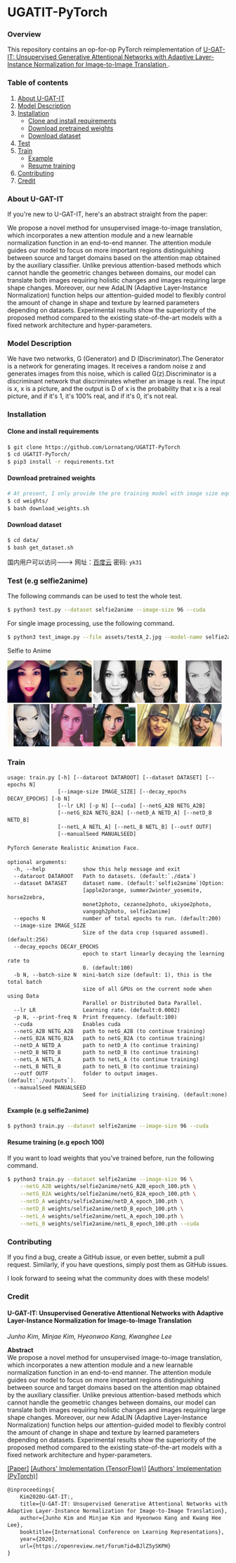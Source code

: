 # UGATIT-PyTorch

### Overview

This repository contains an op-for-op PyTorch reimplementation of [U-GAT-IT: Unsupervised Generative Attentional Networks with Adaptive Layer-Instance Normalization for Image-to-Image Translation
](http://arxiv.org/abs/1907.10830).

### Table of contents

1. [About U-GAT-IT](#about-u-gat-it)
2. [Model Description](#model-description)
3. [Installation](#installation)
   * [Clone and install requirements](#clone-and-install-requirements)
   * [Download pretrained weights](#download-pretrained-weights)
   * [Download dataset](#download-dataset)
4. [Test](#test-eg-selfie2anime)
5. [Train](#train)
   * [Example](#example-eg-selfie2anime)
   * [Resume training](#resume-training-eg-epoch-100)
6. [Contributing](#contributing) 
7. [Credit](#credit)

### About U-GAT-IT

If you're new to U-GAT-IT, here's an abstract straight from the paper:

We propose a novel method for unsupervised image-to-image translation, which incorporates a new attention module and a new learnable normalization function in an end-to-end manner. The attention module guides our model to focus on more important regions distinguishing between source and target domains based on the attention map obtained by the auxiliary classifier. Unlike previous attention-based methods which cannot handle the geometric changes between domains, our model can translate both images requiring holistic changes and images requiring large shape changes. Moreover, our new AdaLIN (Adaptive Layer-Instance Normalization) function helps our attention-guided model to flexibly control the amount of change in shape and texture by learned parameters depending on datasets. Experimental results show the superiority of the proposed method compared to the existing state-of-the-art models with a fixed network architecture and hyper-parameters.

### Model Description

We have two networks, G (Generator) and D (Discriminator).The Generator is a network for generating images. It receives a random noise z and generates images from this noise, which is called G(z).Discriminator is a discriminant network that discriminates whether an image is real. The input is x, x is a picture, and the output is D of x is the probability that x is a real picture, and if it's 1, it's 100% real, and if it's 0, it's not real.

### Installation

#### Clone and install requirements

```bash
$ git clone https://github.com/Lornatang/UGATIT-PyTorch
$ cd UGATIT-PyTorch/
$ pip3 install -r requirements.txt
```

#### Download pretrained weights

```bash
# At present, I only provide the pre training model with image size equal to 96.
$ cd weights/
$ bash download_weights.sh
```

#### Download dataset

```bash
$ cd data/
$ bash get_dataset.sh
```

国内用户可以访问---> 网址：[百度云](https://pan.baidu.com/s/10PPBCyU2Yx0444i9k1ENmw) 密码: `yk31`

### Test (e.g selfie2anime)

The following commands can be used to test the whole test.

```bash
$ python3 test.py --dataset selfie2anime --image-size 96 --cuda
```

For single image processing, use the following command.

```bash
$ python3 test_image.py --file assets/testA_2.jpg --model-name selfie2anime --image-size 96 --cuda
```

Selfie to Anime

<img src="assets/testA_1.jpg" alt=""><img src="assets/result_1.jpg" alt="">
<img src="assets/testA_2.jpg" alt=""><img src="assets/result_2.jpg" alt="">
<img src="assets/testA_3.jpg" alt=""><img src="assets/result_3.jpg" alt="">
<img src="assets/testA_4.jpg" alt=""><img src="assets/result_4.jpg" alt="">
<img src="assets/testA_5.jpg" alt=""><img src="assets/result_5.jpg" alt="">

### Train

```text
usage: train.py [-h] [--dataroot DATAROOT] [--dataset DATASET] [--epochs N]
                [--image-size IMAGE_SIZE] [--decay_epochs DECAY_EPOCHS] [-b N]
                [--lr LR] [-p N] [--cuda] [--netG_A2B NETG_A2B]
                [--netG_B2A NETG_B2A] [--netD_A NETD_A] [--netD_B NETD_B]
                [--netL_A NETL_A] [--netL_B NETL_B] [--outf OUTF]
                [--manualSeed MANUALSEED]

PyTorch Generate Realistic Animation Face.

optional arguments:
  -h, --help            show this help message and exit
  --dataroot DATAROOT   Path to datasets. (default:`./data`)
  --dataset DATASET     dataset name. (default:`selfie2anime`)Option:
                        [apple2orange, summer2winter_yosemite, horse2zebra,
                        monet2photo, cezanne2photo, ukiyoe2photo,
                        vangogh2photo, selfie2anime]
  --epochs N            number of total epochs to run. (default:200)
  --image-size IMAGE_SIZE
                        Size of the data crop (squared assumed). (default:256)
  --decay_epochs DECAY_EPOCHS
                        epoch to start linearly decaying the learning rate to
                        0. (default:100)
  -b N, --batch-size N  mini-batch size (default: 1), this is the total batch
                        size of all GPUs on the current node when using Data
                        Parallel or Distributed Data Parallel.
  --lr LR               Learning rate. (default:0.0002)
  -p N, --print-freq N  Print frequency. (default:100)
  --cuda                Enables cuda
  --netG_A2B NETG_A2B   path to netG_A2B (to continue training)
  --netG_B2A NETG_B2A   path to netG_B2A (to continue training)
  --netD_A NETD_A       path to netD_A (to continue training)
  --netD_B NETD_B       path to netD_B (to continue training)
  --netL_A NETL_A       path to netL_A (to continue training)
  --netL_B NETL_B       path to netL_B (to continue training)
  --outf OUTF           folder to output images. (default:`./outputs`).
  --manualSeed MANUALSEED
                        Seed for initializing training. (default:none)
```

#### Example (e.g selfie2anime)

```bash
$ python3 train.py --dataset selfie2anime --image-size 96 --cuda
```

#### Resume training (e.g epoch 100)

If you want to load weights that you've trained before, run the following command.

```bash
$ python3 train.py --dataset selfie2anime --image-size 96 \
    --netG_A2B weights/selfie2anime/netG_A2B_epoch_100.pth \
    --netG_B2A weights/selfie2anime/netG_B2A_epoch_100.pth \
    --netD_A weights/selfie2anime/netD_A_epoch_100.pth \
    --netD_B weights/selfie2anime/netD_B_epoch_100.pth \
    --netL_A weights/selfie2anime/netL_A_epoch_100.pth \
    --netL_B weights/selfie2anime/netL_B_epoch_100.pth --cuda
```

### Contributing

If you find a bug, create a GitHub issue, or even better, submit a pull request. Similarly, if you have questions, simply post them as GitHub issues.   

I look forward to seeing what the community does with these models! 

### Credit

#### U-GAT-IT: Unsupervised Generative Attentional Networks with Adaptive Layer-Instance Normalization for Image-to-Image Translation

_Junho Kim, Minjae Kim, Hyeonwoo Kang, Kwanghee Lee_ <br>

**Abstract** <br>
We propose a novel method for unsupervised image-to-image translation, which incorporates a new attention module 
and a new learnable normalization function in an end-to-end manner. The attention module guides our model to focus 
on more important regions distinguishing between source and target domains based on the attention map obtained 
by the auxiliary classifier. Unlike previous attention-based methods which cannot handle the geometric changes 
between domains, our model can translate both images requiring holistic changes and images requiring large shape 
changes. Moreover, our new AdaLIN (Adaptive Layer-Instance Normalization) function helps our attention-guided 
model to flexibly control the amount of change in shape and texture by learned parameters depending on datasets. 
Experimental results show the superiority of the proposed method compared to the existing state-of-the-art 
models with a fixed network architecture and hyper-parameters.

[[Paper]](https://arxiv.org/pdf/1907.10830) [[Authors' Implementation (TensorFlow)]](https://github.com/taki0112/UGATIT) [[Authors' Implementation (PyTorch)]](https://github.com/znxlwm/UGATIT-pytorch) 

```
@inproceedings{
    Kim2020U-GAT-IT:,
    title={U-GAT-IT: Unsupervised Generative Attentional Networks with Adaptive Layer-Instance Normalization for Image-to-Image Translation},
    author={Junho Kim and Minjae Kim and Hyeonwoo Kang and Kwang Hee Lee},
    booktitle={International Conference on Learning Representations},
    year={2020},
    url={https://openreview.net/forum?id=BJlZ5ySKPH}
}
```